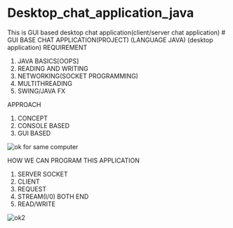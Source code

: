 # Desktop_chat_application_java
This is GUI based desktop chat application(client/server chat application)
                                         # GUI BASE CHAT APPLICATION(PROJECT) (LANGUAGE JAVA) (desktop application)
REQUIREMENT
1)	JAVA BASICS[OOPS]
2)	READING AND WRITING
3)	NETWORKING(SOCKET PROGRAMMING)
4)	MULTITHREADING
5)	SWING/JAVA FX

APPROACH
1)	CONCEPT
2)	CONSOLE BASED
3)	GUI BASED

 ![ok](https://user-images.githubusercontent.com/67002071/130565995-31ca3a1f-644e-4713-b40d-3bb17570c54a.png)
 for same computer


                                                                
HOW WE CAN PROGRAM THIS APPLICATION
1)	SERVER SOCKET
2)	CLIENT
3)	REQUEST
4)	STREAM(I/0) BOTH END
5)	READ/WRITE

![ok2](https://user-images.githubusercontent.com/67002071/130566542-8e36c07f-9d49-411c-8834-8c33ca34e7b9.png)



